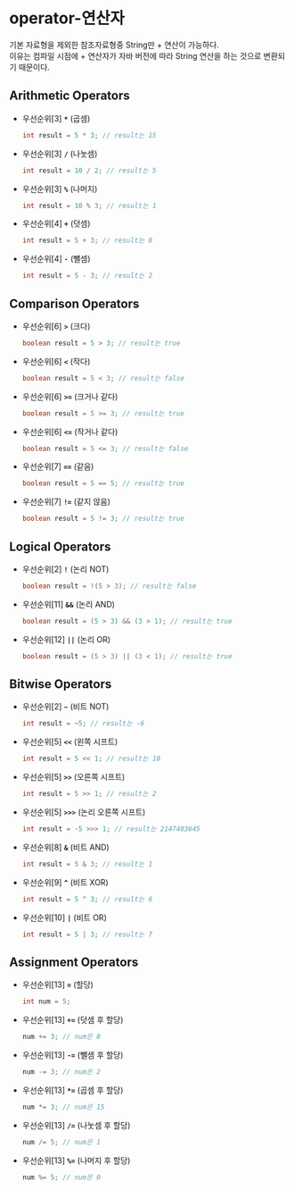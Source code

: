 # operator-연산자

기본 자료형을 제외한 참조자료형중 String만 + 연산이 가능하다.  
이유는 컴파일 시점에 + 연산자가 자바 버전에 따라 String 연산을 하는 것으로 변환되기 때문이다.

## Arithmetic Operators
+ 우선순위[3] **`*`** (곱셈)
    ```java
    int result = 5 * 3; // result는 15
    ```
+ 우선순위[3] **`/`** (나눗셈)
    ```java
    int result = 10 / 2; // result는 5
    ```
+ 우선순위[3] **`%`** (나머지)
    ```java
    int result = 10 % 3; // result는 1
    ```
+ 우선순위[4] **`+`** (덧셈)
    ```java
    int result = 5 + 3; // result는 8
    ```
+ 우선순위[4] **`-`** (뺄셈)
    ```java
    int result = 5 - 3; // result는 2
    ```

## Comparison Operators
+ 우선순위[6] **`>`** (크다)
    ```java
    boolean result = 5 > 3; // result는 true
    ```
+ 우선순위[6] **`<`** (작다)
    ```java
    boolean result = 5 < 3; // result는 false
    ```
+ 우선순위[6] **`>=`** (크거나 같다)
    ```java
    boolean result = 5 >= 3; // result는 true
    ```
+ 우선순위[6] **`<=`** (작거나 같다)
    ```java
    boolean result = 5 <= 3; // result는 false
    ```
+ 우선순위[7] **`==`** (같음)
    ```java
    boolean result = 5 == 5; // result는 true
    ```
+ 우선순위[7] **`!=`** (같지 않음)
    ```java
    boolean result = 5 != 3; // result는 true
    ```

## Logical Operators
+ 우선순위[2] **`!`** (논리 NOT)
    ```java
    boolean result = !(5 > 3); // result는 false
    ```
+ 우선순위[11] **`&&`** (논리 AND)
    ```java
    boolean result = (5 > 3) && (3 > 1); // result는 true
    ```
+ 우선순위[12] **`||`** (논리 OR)
    ```java
    boolean result = (5 > 3) || (3 < 1); // result는 true
    ```

## Bitwise Operators
+ 우선순위[2] **`~`** (비트 NOT)
    ```java
    int result = ~5; // result는 -6
    ```
+ 우선순위[5] **`<<`** (왼쪽 시프트)
    ```java
    int result = 5 << 1; // result는 10
    ```
+ 우선순위[5] **`>>`** (오른쪽 시프트)
    ```java
    int result = 5 >> 1; // result는 2
    ```
+ 우선순위[5] **`>>>`** (논리 오른쪽 시프트)
    ```java
    int result = -5 >>> 1; // result는 2147483645
    ```
+ 우선순위[8] **`&`** (비트 AND)
    ```java
    int result = 5 & 3; // result는 1
    ```
+ 우선순위[9] **`^`** (비트 XOR)
    ```java
    int result = 5 ^ 3; // result는 6
    ```
+ 우선순위[10] **`|`** (비트 OR)
    ```java
    int result = 5 | 3; // result는 7
    ```

## Assignment Operators
+ 우선순위[13] **`=`** (할당)
    ```java
    int num = 5;
    ```
+ 우선순위[13] **`+=`** (덧셈 후 할당)
    ```java
    num += 3; // num은 8
    ```
+ 우선순위[13] **`-=`** (뺄셈 후 할당)
    ```java
    num -= 3; // num은 2
    ```
+ 우선순위[13] **`*=`** (곱셈 후 할당)
    ```java
    num *= 3; // num은 15
    ```
+ 우선순위[13] **`/=`** (나눗셈 후 할당)
    ```java
    num /= 5; // num은 1
    ```
+ 우선순위[13] **`%=`** (나머지 후 할당)
    ```java
    num %= 5; // num은 0
    ```